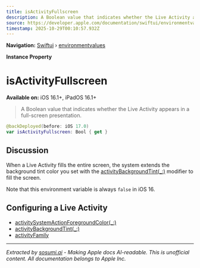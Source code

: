 ```yaml
---
title: isActivityFullscreen
description: A Boolean value that indicates whether the Live Activity appears in a full-screen presentation.
source: https://developer.apple.com/documentation/swiftui/environmentvalues/isactivityfullscreen
timestamp: 2025-10-29T00:10:57.932Z
---
```


**Navigation:** [Swiftui](/documentation/swiftui) › [environmentvalues](/documentation/swiftui/environmentvalues)

**Instance Property**

# isActivityFullscreen

**Available on:** iOS 16.1+, iPadOS 16.1+

> A Boolean value that indicates whether the Live Activity appears in a full-screen presentation.

```swift
@backDeployed(before: iOS 17.0)
var isActivityFullscreen: Bool { get }
```

## Discussion

When a Live Activity fills the entire screen, the system extends the background tint color you set with the [activityBackgroundTint(_:)](/documentation/SwiftUI/View/activityBackgroundTint(_:)) modifier to fill the screen.

Note that this environment variable is always `false` in iOS 16.

## Configuring a Live Activity

- [activitySystemActionForegroundColor(_:)](/documentation/swiftui/view/activitysystemactionforegroundcolor(_:))
- [activityBackgroundTint(_:)](/documentation/swiftui/view/activitybackgroundtint(_:))
- [activityFamily](/documentation/swiftui/environmentvalues/activityfamily)

---

*Extracted by [sosumi.ai](https://sosumi.ai) - Making Apple docs AI-readable.*
*This is unofficial content. All documentation belongs to Apple Inc.*
